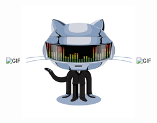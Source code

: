<p align="center">
   <img height="200" width="200" alt="GIF" src="https://github.com/JayantGoel001/JayantGoel001/blob/master/Earth.gif">
   <img align="center" height="300" width="300" alt="GIF" src="https://github.com/paschalidi/paschalidi/blob/master/github.gif">
   <img height="200" width="200" alt="GIF" src="https://github.com/JayantGoel001/JayantGoel001/blob/master/Earth.gif">
</p>
